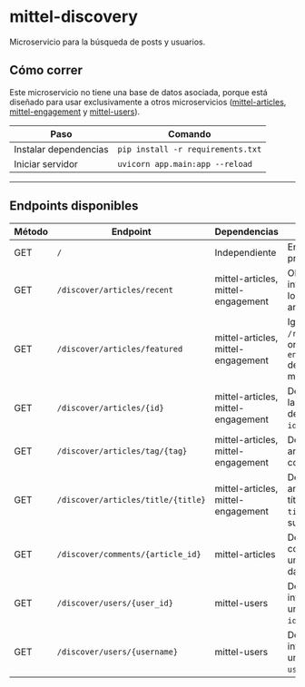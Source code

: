 # mittel-discovery

Microservicio para la búsqueda de posts y usuarios.

## Cómo correr

Este microservicio no tiene una base de datos asociada, porque está diseñado para usar exclusivamente a otros microservicios ([mittel-articles](https://github.com/2rinMachin/mittel-articles), [mittel-engagement](https://github.com/2rinMachin/mittel-engagement) y [mittel-users](https://github.com/2rinMachin/mittel-users)).

| Paso | Comando |
|------|----------|
| Instalar dependencias | `pip install -r requirements.txt` |
| Iniciar servidor | `uvicorn app.main:app --reload` |

---

## Endpoints disponibles

| Método | Endpoint | Dependencias | Descripción |
|--------|----------|--------------|-------------|
| GET | `/` | Independiente | Endpoint de prueba (echo). |
| GET | `/discover/articles/recent` | mittel-articles, mittel-engagement | Obtiene toda la información de los últimos artículos. |
| GET | `/discover/articles/featured` | mittel-articles, mittel-engagement | Igual que `/recent`, pero ordenado por `engagementScore` de mayor a menor. |
| GET | `/discover/articles/{id}` | mittel-articles, mittel-engagement | Devuelve toda la información del artículo por `id`. |
| GET | `/discover/articles/tag/{tag}` | mittel-articles, mittel-engagement | Devuelve todo artículo que contenga `tag`. |
| GET | `/discover/articles/title/{title}` | mittel-articles, mittel-engagement | Devuelve todo artículo cuyo título contenga `title` como substring. |
| GET | `/discover/comments/{article_id}` | mittel-articles | Devuelve todo comentario de un artículo dado. |
| GET | `/discover/users/{user_id}` | mittel-users | Devuelve la información de un usuario por `id`. |
| GET | `/discover/users/{username}` | mittel-users | Devuelve la información de un usuario por `username`. |

